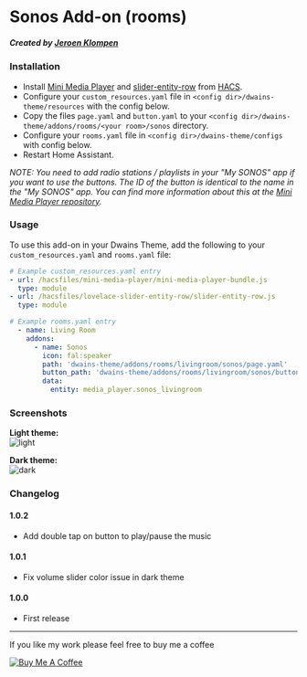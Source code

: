 # Sonos Add-on (rooms)
##### Created by [Jeroen Klompen](https://github.com/klumpke/)


### Installation
- Install [Mini Media Player](https://github.com/kalkih/mini-media-player) and [slider-entity-row](https://github.com/thomasloven/lovelace-slider-entity-row) from [HACS](https://hacs.xyz).
- Configure your `custom_resources.yaml` file in `<config dir>/dwains-theme/resources` with the config below.
- Copy the files `page.yaml` and `button.yaml` to your `<config dir>/dwains-theme/addons/rooms/<your room>/sonos` directory.
- Configure your `rooms.yaml` file in `<config dir>/dwains-theme/configs` with config below.
- Restart Home Assistant.

*NOTE: You need to add radio stations / playlists in your "My SONOS" app if you want to use the buttons. The ID of the button is identical to the name in the "My SONOS" app. You can find more information about this at the [Mini Media Player repository](https://github.com/kalkih/mini-media-player#card-with-media-shortcuts).*


### Usage
To use this add-on in your Dwains Theme, add the following to your `custom_resources.yaml` and `rooms.yaml` file:
```yaml
# Example custom_resources.yaml entry
- url: /hacsfiles/mini-media-player/mini-media-player-bundle.js
  type: module
- url: /hacsfiles/lovelace-slider-entity-row/slider-entity-row.js
  type: module
```

```yaml
# Example rooms.yaml entry
  - name: Living Room
    addons:
      - name: Sonos
        icon: fal:speaker
        path: 'dwains-theme/addons/rooms/livingroom/sonos/page.yaml'
        button_path: 'dwains-theme/addons/rooms/livingroom/sonos/button.yaml'
        data:
          entity: media_player.sonos_livingroom
```

### Screenshots
**Light theme:**<br>
![light](https://github.com/Klumpke/dwains-theme-addons/blob/master/rooms/sonos/.github/screenshots/light.png "Light")

**Dark theme:**<br>
![dark](https://github.com/Klumpke/dwains-theme-addons/blob/master/rooms/sonos/.github/screenshots/dark.png "Dark")


### Changelog
#### 1.0.2
- Add double tap on button to play/pause the music
#### 1.0.1
- Fix volume slider color issue in dark theme
#### 1.0.0
- First release

---

If you like my work please feel free to buy me a coffee

<a href="https://www.buymeacoffee.com/klumpke" target="_blank"><img src="https://www.buymeacoffee.com/assets/img/custom_images/white_img.png" alt="Buy Me A Coffee"></a>